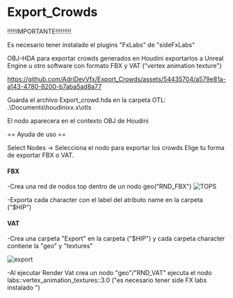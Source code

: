 # Export_Crowds
!!!!!IMPORTANTE!!!!!!!!!

Es necesario tener instalado el plugins "FxLabs" de "sideFxLabs"


OBJ-HDA para exportar crowds generados en Houdini exportarlos a Unreal Engine u otro software 
con formato FBX y VAT ("vertex animation texture")




https://github.com/AdriDevVfx/Export_Crowds/assets/54435704/a579e81a-a143-4780-8200-b7aba5ad8a77




Guarda el archivo Export_crowd.hda en la carpeta OTL:
.\Documents\houdinixx.x\otls

El nodo aparecera en el contexto OBJ de Houdini

== Ayuda de uso ==

Select Nodes -> Selecciona el nodo para exportar los crowds
Elige tu forma de exportar FBX o VAT.


#### FBX ####

-Crea una red de nodos top dentro de un nodo geo("RND_FBX")
![TOPS](https://github.com/AdriDevVfx/Export_Crowds/assets/54435704/91d3da31-00e5-48a3-9d3f-0c05dacf35d8)

-Exporta cada character con el label del atributo name en la carpeta ("$HIP")



#### VAT ####

-Crea una carpeta "Export" en la carpeta ("$HIP")  y cada carpeta character  contiene la "geo" y "textures"

![export](https://github.com/AdriDevVfx/Export_Crowds/assets/54435704/6d7e3ec2-25de-4701-90a7-4da13ec86ee0)

-Al ejecutar Render Vat crea un nodo "geo"/"RND_VAT" ejecuta el nodo labs::vertex_animation_textures::3.0 ("es necesario tener side FX labs instalado ") 
